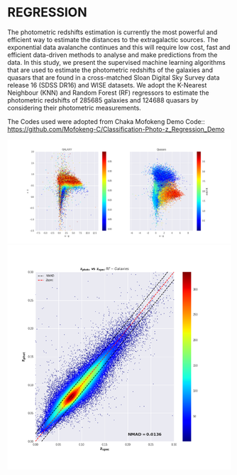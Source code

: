 # REGRESSION
The photometric redshifts estimation is currently the most powerful and efficient way to estimate the distances to the extragalactic sources. The exponential data avalanche continues and this will require low cost, fast and efficient data-driven methods to analyse and make predictions from the data. In this study, we present the supervised machine learning algorithms that are used to estimate the photometric redshifts of the galaxies and quasars that are found in a cross-matched Sloan Digital Sky Survey data release 16 (SDSS DR16) and WISE datasets. We adopt the K-Nearest Neighbour (KNN) and Random Forest (RF) regressors to estimate the photometric redshifts of 285685 galaxies and 124688 quasars by considering their photometric measurements.

The Codes used were adopted from Chaka Mofokeng Demo Code:: https://github.com/Mofokeng-C/Classification-Photo-z_Regression_Demo

![picture](https://github.com/pfunzowalter/REGRESSION/blob/main/sample_data.png)
![picture](https://github.com/pfunzowalter/REGRESSION/blob/main/knn.png)
